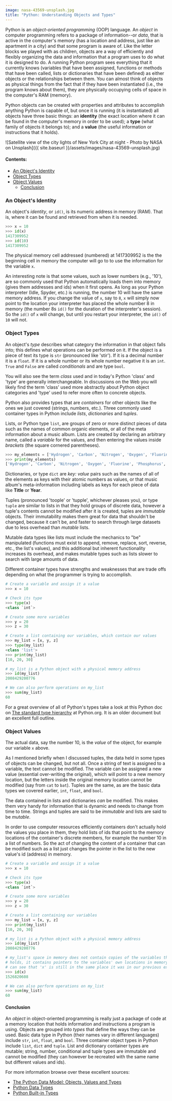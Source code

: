 ```yaml
---
image: nasa-43569-unsplash.jpg
title: "Python: Understanding Objects and Types"
---
```


Python is an *object-oriented programming* (OOP) language. An *object* in computer programming refers to a package of information--or *data*, that is active in the computer's memory (has a location and address, just like an apartment in a city) and that some program is aware of. Like the letter blocks we played with as children, objects are a way of efficiently and flexibly organizing the data and information that a program uses to do what it is designed to do. A running Python program sees everything that it currently knows (variables that have been assigned, functions or methods that have been called, lists or dictionaries that have been defined) as either objects or the relationships between them. You can almost think of objects as physical things from the fact that if they have been instantiated (i.e., the program knows about them), they are physically occupying cells of space in the computer's RAM (memory). 

Python objects can be created with properties and attributes to accomplish anything Python is capable of, but once it is running (it is instantiated) all objects have three basic things:  an **identity** (the exact location where it can be found in the computer's memory in order to be used); a **type** (what family of objects it belongs to); and a **value** (the useful information or instructions that it holds).

![Satellite view of the city lights of New York City at night - Photo by NASA on Unsplash]({{ site.baseurl }}/assets/images/nasa-43569-unsplash.jpg) 

#### Contents: <!-- omit in toc -->

- [An Object's Identity](#an-objects-identity)
- [Object Types](#object-types)
- [Object Values](#object-values)
  - [Conclusion](#conclusion)

### An Object's Identity
An object's *identity*, or `id()`, is its numeric address in memory (RAM). That is, where it can be found and retrieved from when it is needed.

```python
>>> x = 10
>>> id(x)
1417309952
>>> id(10)
1417309952
```

The physical memory cell addressed (numbered) at 1417309952 is the the beginning cell in memory the computer will go to to use the information for the variable `x`.

An interesting note is that some values, such as lower numbers (e.g., '10'), are so commonly used that Python automatically loads them into memory (gives them addresses and ids) when it first opens. As long as your Python interpreter (Idle, Spyder, etc.) is running, the number 10 will have the same memory address. If you change the value of `x`, say to `8`, `x` will simply now point to the location your interpreter has placed the whole number 8 in memory (the number 8s `id()` for the duration of the interpreter's session). So the `id()` of `x` will change, but until you restart your interpreter, the `id()` of `10` will not.

### Object Types
An object's *type* describes what category the information in that object falls into; this defines what operations can be performed on it. If the object is a piece of text its type is `str` (pronounced like 'stir'). If it is a decimal number it is a `float`. If it is a whole number or its whole number negative it is an `int`. `True` and `False` are called *conditionals* and are type `bool`. 

You will also see the term *class* used and in today's Python 'class' and 'type' are generally interchangeable. In discussions on the Web you will likely find the term 'class' used more abstractly about Python object categories and 'type' used to refer more often to concrete objects.

Python also provides types that are *containers* for other objects like the ones we just covered (strings, numbers, etc.). Three commonly used container types in Python include *lists*, *dictionaries* and *tuples*. 

Lists, or Python type `list`, are groups of zero or more distinct pieces of data such as the names of common organic elements, or all of the meta information about a music album. Lists are created by declaring an arbitrary name, called a *variable* for the values, and then entering the values inside *brackets* (the square cornered parentheses).

```python
>>> my_elements = ['Hydrogen', 'Carbon', 'Nitrogen', 'Oxygen', 'Fluorine', 'Phosphorus', 'Sulfur', 'Chlorine', 'Bromine', 'Iodine', 'Astatine']
>>> print(my_elements)
['Hydrogen', 'Carbon', 'Nitrogen', 'Oxygen', 'Fluorine', 'Phosphorus', 'Sulfur', 'Chlorine', 'Bromine', 'Iodine', 'Astatine']
```

Dictionaries, or type `dict` are *key: value* pairs such as the names of all of the elements as keys with their atomic numbers as values, or that music album's meta-information including labels as keys for each piece of data like **Title** or **Year**. 

Tuples (pronounced 'toople' or 'tupple', whichever pleases you), or type `tuple` are similar to lists in that they hold groups of discrete data, however a tuple's contents cannot be modified after it is created, tuples are *immutable* objects. Their immutability makes them great for data that shouldn't be changed, because it can't be, and faster to search through large datasets due to less overhead than *mutable* lists. 

Mutable data types like lists must include the mechanics to "be" manipulated (functions must exist to append, remove, replace, sort, reverse, etc., the list's values), and this additional but inherent functionality increases its overhead, and makes mutable types such as lists slower to search with large amounts of data.

Different container types have strengths and weaknesses that are trade offs depending on what the programmer is trying to accomplish.

```python
# Create a variable and assign it a value
>>> x = 10

# Check its type
>>> type(x)
<class `int`> 

# Create some more variables
>>> y = 20
>>> z = 30

# Create a list containing our variables, which contain our values
>>> my_list = [x, y, z]
>>> type(my_list)
<class 'list'>
>>> print(my_list)
[10, 20, 30]

# my_list is a Python object with a physical memory address
>>> id(my_list)
2008429200776

# We can also perform operations on my_list
>>> sum(my_list)
60
```

For a great overview of all of Python's types take a look at this Python doc on [The standard type hierarchy](https://docs.python.org/2.0/ref/types.html) at Python.org. It is an older document but an excellent full outline.

### Object Values

The actual data, say the number 10, is the *value* of the object, for example our variable `x` above. 

As I mentioned briefly when I discussed tuples, the data held in some types of objects can be changed, but not all. Once a string of text is assigned to a variable, the text cannot be modified. The variable can be assigned a new value (essential over-writing the original), which will point to a new memory location, but the letters inside the original memory location cannot be modified (say from `cat` to `bat`). Tuples are the same, as are the basic data types we covered earlier, `int`, `float`, and `bool`. 

The data contained in lists and dictionaries *can* be modified. This makes them very handy for information that is dynamic and needs to change from time to time. Strings and tuples are said to be *immutable* and lists are said to be *mutable*. 

In order to use computer resources efficiently containers don't actually hold the values you place in them, they hold lists of ids that point to the memory locations of the container's discrete members, for example the number 10 in a list of numbers. So the act of changing the content of a container that can be modified such as a list just changes the pointer in the list to the new value's id (address) in memory.

```python
# Create a variable and assign it a value
>>> x = 10

# Check its type
>>> type(x)
<class `int`>

# Create some more variables
>>> y = 20
>>> z = 30

# Create a list containing our variables
>>> my_list = [x, y, z]
>>> print(my_list)
[10, 20, 30]

# my_list is a Python object with a physical memory address
>>> id(my_list)
2008429200776

# my_list's space in memory does not contain copies of the variables that it
# holds, it contains pointers to the variables' own locations in memory. We
# can see that 'x' is still in the same place it was in our previous example.
>>> id(x)
1526820608

# We can also perform operations on my_list
>>> sum(my_list)
60
```

#### Conclusion

An *object* in object-oriented programming is really just a package of code at a memory location that holds information and instructions a program is using. Objects are grouped into *types* that define the ways they can be used. Basic data type in Python (their names vary in different languages) include `str`, `int`, `float`, and `bool`. Three container object types in Python include `list`, `dict` and `tuple`. List and dictionary container types are mutable; string, number, conditional and tuple types are immutable and cannot be modified (they can however be recreated with the same name but different values and ids).

For more information browse over these excellent sources:
- [The Python Data Model: Objects, Values and Types](https://docs.python.org/dev/reference/datamodel.html)
- [Python Data Types](https://docs.python.org/3/library/datatypes.html)
- [Python Built-in Types](https://docs.python.org/3/library/stdtypes.html#hashing-of-numeric-types)